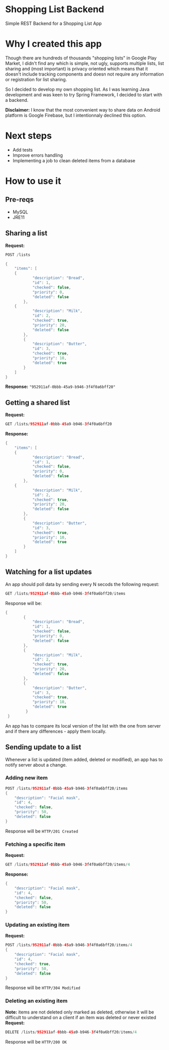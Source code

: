 # Shopping List Backend
Simple REST Backend for a Shopping List App
# Why I created this app
Though there are hundreds of thousands "shopping lists" in Google Play Market, I didn't find any which is simple, not ugly, supports multiple lists, 
list sharing and (most important) is privacy oriented which means that it doesn't include tracking components and doesn not require any information or registration for list sharing.

So I decided to develop my own shopping list. As I was learning Java development and was keen to try Spring Framework, I decided to start with a backend.

**Disclaimer:** I know that the most convenient way to share data on Android platform is Google Firebase, but I intentionnaly declined this option.

# Next steps
* Add tests
* Improve errors handling
* Implementing a job to clean deleted items from a database
# How to use it
## Pre-reqs
* MySQL
* JRE11
## Sharing a list
**Request:**
```java
POST /lists

{
    "items": [
    {
            "description": "Bread",
            "id": 1,
            "checked": false,
            "priority": 0,
            "deleted": false
        },
    {
            "description": "Milk",
            "id": 2,
            "checked": true,
            "priority": 20,
            "deleted": false
        },
        {
            "description": "Butter",
            "id": 3,
            "checked": true,
            "priority": 10,
            "deleted": true
        }
    ]
}
```
**Response:**
```"952911af-0bbb-45a9-b946-3f4f0a6bff20"```

## Getting a shared list
**Request:**
```java
GET /lists/952911af-0bbb-45a9-b946-3f4f0a6bff20
```
**Response:**
```java
{
    "items": [
    {
            "description": "Bread",
            "id": 1,
            "checked": false,
            "priority": 0,
            "deleted": false
        },
    {
            "description": "Milk",
            "id": 2,
            "checked": true,
            "priority": 20,
            "deleted": false
        },
        {
            "description": "Butter",
            "id": 3,
            "checked": true,
            "priority": 10,
            "deleted": true
        }
    ]
}
```
## Watching for a list updates
An app should poll data by sending every N secods the following request:
```java
GET /lists/952911af-0bbb-45a9-b946-3f4f0a6bff20/items
```
Response will be:
```java
{
        {
            "description": "Bread",
            "id": 1,
            "checked": false,
            "priority": 0,
            "deleted": false
        },
        {
            "description": "Milk",
            "id": 2,
            "checked": true,
            "priority": 20,
            "deleted": false
        },
        {
            "description": "Butter",
            "id": 3,
            "checked": true,
            "priority": 10,
            "deleted": true
         }
 }
```

An app has to compare its local version of the list with the one from server and if there any differences - apply them locally.
## Sending update to a list
Whenever a list is updated (item added, deleted or modified), an app has to notify server about a change.
### Adding new item
```java
POST /lists/952911af-0bbb-45a9-b946-3f4f0a6bff20/items
{
    "description": "Facial mask",
    "id": 4,
    "checked": false,
    "priority": 50,
    "deleted": false
}
```
Response will be `HTTP/201 Created`

### Fetching a specific item
**Request:**
```java
GET /lists/952911af-0bbb-45a9-b946-3f4f0a6bff20/items/4
```
**Response:**
```java
{
    "description": "Facial mask",
    "id": 4,
    "checked": false,
    "priority": 50,
    "deleted": false
}
```
### Updating an existing item
**Request:**
```java
POST /lists/952911af-0bbb-45a9-b946-3f4f0a6bff20/items/4
{
    "description": "Facial mask",
    "id": 4,
    "checked": true,
    "priority": 50,
    "deleted": false
}
```
Response will be `HTTP/304 Modified`
### Deleting an existing item
**Note:** items are not deleted only marked as deleted, otherwise it will be difficult to understand on a client if an item was deleted or never existed
**Request:**
```java
DELETE /lists/952911af-0bbb-45a9-b946-3f4f0a6bff20/items/4
```
Response will be `HTTP/200 OK`
